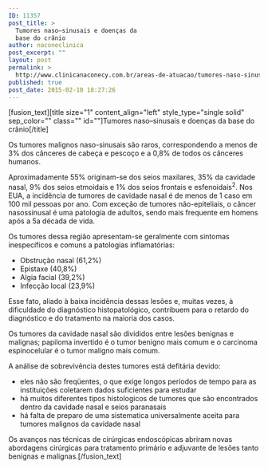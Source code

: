 ```yaml
---
ID: 11357
post_title: >
  Tumores naso–sinusais e doenças da
  base do crânio
author: naconeclinica
post_excerpt: ""
layout: post
permalink: >
  http://www.clinicanaconecy.com.br/areas-de-atuacao/tumores-naso-sinusais-e-doencas-da-base-do-cranio/
published: true
post_date: 2015-02-10 18:27:26
---
```

[fusion_text][title size="1" content_align="left" style_type="single solid" sep_color="" class="" id=""]Tumores naso–sinusais e doenças da base do crânio[/title]

Os tumores malignos naso-sinusais são raros, correspondendo a menos de 3% dos cânceres de cabeça e pescoço e a 0,8% de todos os cânceres humanos.

Aproximadamente 55% originam-se dos seios maxilares, 35% da cavidade nasal, 9% dos seios etmoidais e 1% dos seios frontais e esfenoidais<sup>2</sup>. Nos EUA, a incidência de tumores de cavidade nasal é de menos de 1 caso em 100 mil pessoas por ano. Com exceção de tumores não-epiteliais, o câncer nasossinusal é uma patologia de adultos, sendo mais frequente em homens após a 5a década de vida.

Os tumores dessa região apresentam-se geralmente com sintomas inespecíficos e comuns a patologias inflamatórias:
<ul>
	<li>Obstrução nasal (61,2%)</li>
	<li>Epistaxe (40,8%)</li>
	<li>Algia facial (39,2%)</li>
	<li>Infecção local (23,9%)</li>
</ul>
Esse fato, aliado à baixa incidência dessas lesões e, muitas vezes, à dificuldade do diagnóstico histopatológico, contribuem para o retardo do diagnóstico e do tratamento na maioria dos casos.

Os tumores da cavidade nasal são divididos entre lesões benignas e malignas; papiloma invertido é o tumor benigno mais comum e o carcinoma espinocelular é o tumor maligno mais comum.

A análise de sobrevivência destes tumores está defitária devido:
<ul>
	<li>eles não são freqüentes, o que exige longos períodos de tempo para as instituições coletarem dados suficientes para estudar</li>
	<li>há muitos diferentes tipos histologicos de tumores que são encontrados dentro da cavidade nasal e seios paranasais</li>
	<li>há falta de preparo de uma sistematica universalmente aceita para tumores malignos da cavidade nasal</li>
</ul>
Os avanços nas técnicas de cirúrgicas endoscópicas abriram novas abordagens cirúrgicas para tratamento primário e adjuvante de lesões tanto benignas e malignas.[/fusion_text]